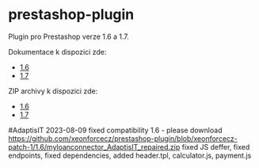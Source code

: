 # prestashop-plugin
Plugin pro Prestashop verze 1.6 a 1.7.

Dokumentace k dispozici zde:
 - [1.6](https://github.com/homecreditcz/prestashop-plugin/blob/master/docs/U%C5%BEivatelsk%C3%BD%20n%C3%A1vod%20k%20modulu%20MyLoan%20Prestashop%201.6.X.pdf)
 - [1.7](https://github.com/homecreditcz/prestashop-plugin/blob/master/docs/U%C5%BEivatelsk%C3%BD%20n%C3%A1vod%20k%20modulu%20MyLoan%20Prestashop%201.7.X.pdf)

ZIP archivy k dispozici zde: 
 - [1.6](https://github.com/homecreditcz/prestashop-plugin/blob/master/1.6/myloanconnector.zip)
 - [1.7](https://github.com/homecreditcz/prestashop-plugin/blob/master/1.7/myloanconnector.zip)


#AdaptisIT 2023-08-09
fixed compatibility 1.6 - please download https://github.com/xeonforcecz/prestashop-plugin/blob/xeonforcecz-patch-1/1.6/myloanconnector_AdaptisIT_repaired.zip
fixed JS deffer, fixed endpoints, fixed dependencies, added header.tpl, calculator.js, payment.js
